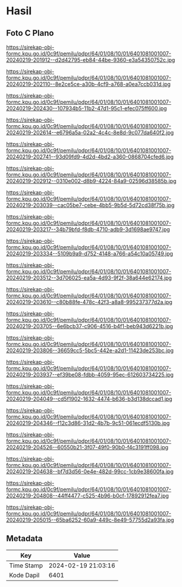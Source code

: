 # Hasil

## Foto C Plano

https://sirekap-obj-formc.kpu.go.id/0c9f/pemilu/pdpr/64/01/08/10/01/6401081001007-20240219-201912--d2d42795-eb84-44be-9360-e3a54350752c.jpg

https://sirekap-obj-formc.kpu.go.id/0c9f/pemilu/pdpr/64/01/08/10/01/6401081001007-20240219-202110--8e2ce5ce-a30b-4cf9-a768-a0ea7ccb031d.jpg

https://sirekap-obj-formc.kpu.go.id/0c9f/pemilu/pdpr/64/01/08/10/01/6401081001007-20240219-202430--107934b5-11b2-47d1-95c1-efec075ff600.jpg

https://sirekap-obj-formc.kpu.go.id/0c9f/pemilu/pdpr/64/01/08/10/01/6401081001007-20240219-202614--e6796a5a-02a2-4c4c-8e8d-9c077da640f2.jpg

https://sirekap-obj-formc.kpu.go.id/0c9f/pemilu/pdpr/64/01/08/10/01/6401081001007-20240219-202741--93d09fd9-4d2d-4bd2-a360-0868704cfed6.jpg

https://sirekap-obj-formc.kpu.go.id/0c9f/pemilu/pdpr/64/01/08/10/01/6401081001007-20240219-202912--0310e002-d8b9-4224-84a9-02596d38585b.jpg

https://sirekap-obj-formc.kpu.go.id/0c9f/pemilu/pdpr/64/01/08/10/01/6401081001007-20240219-203039--cac05be7-cebe-4bb5-9b5d-5d72cd38f75b.jpg

https://sirekap-obj-formc.kpu.go.id/0c9f/pemilu/pdpr/64/01/08/10/01/6401081001007-20240219-203217--34b79bfd-f8db-4710-adb9-3d1698ae9747.jpg

https://sirekap-obj-formc.kpu.go.id/0c9f/pemilu/pdpr/64/01/08/10/01/6401081001007-20240219-203334--5109b9a9-d752-4148-a766-a54c10a05749.jpg

https://sirekap-obj-formc.kpu.go.id/0c9f/pemilu/pdpr/64/01/08/10/01/6401081001007-20240219-203512--3d706025-ea5a-4d93-9f2f-38a644e62174.jpg

https://sirekap-obj-formc.kpu.go.id/0c9f/pemilu/pdpr/64/01/08/10/01/6401081001007-20240219-203610--c80b88fe-478c-42f3-a8a8-995237377d2a.jpg

https://sirekap-obj-formc.kpu.go.id/0c9f/pemilu/pdpr/64/01/08/10/01/6401081001007-20240219-203705--6e6bcb37-c906-4516-b4f1-beb943d6221b.jpg

https://sirekap-obj-formc.kpu.go.id/0c9f/pemilu/pdpr/64/01/08/10/01/6401081001007-20240219-203806--36659cc5-5bc5-442e-a2d1-11423de253bc.jpg

https://sirekap-obj-formc.kpu.go.id/0c9f/pemilu/pdpr/64/01/08/10/01/6401081001007-20240219-203937--ef39be08-fdbb-4059-95ec-612603734225.jpg

https://sirekap-obj-formc.kpu.go.id/0c9f/pemilu/pdpr/64/01/08/10/01/6401081001007-20240219-204049--cd5f1902-1632-4474-b636-b3d138dccad1.jpg

https://sirekap-obj-formc.kpu.go.id/0c9f/pemilu/pdpr/64/01/08/10/01/6401081001007-20240219-204346--f12c3d86-31d2-4b7b-9c51-061ecdf5130b.jpg

https://sirekap-obj-formc.kpu.go.id/0c9f/pemilu/pdpr/64/01/08/10/01/6401081001007-20240219-204526--60550b21-3f07-49f0-90b0-f4c3191ff098.jpg

https://sirekap-obj-formc.kpu.go.id/0c9f/pemilu/pdpr/64/01/08/10/01/6401081001007-20240219-204638--bf7d3d56-0e4e-482d-99cc-1cb9e38600fa.jpg

https://sirekap-obj-formc.kpu.go.id/0c9f/pemilu/pdpr/64/01/08/10/01/6401081001007-20240219-204808--44ff4477-c525-4b96-b0cf-17892912fea7.jpg

https://sirekap-obj-formc.kpu.go.id/0c9f/pemilu/pdpr/64/01/08/10/01/6401081001007-20240219-205015--65ba6252-60a9-449c-8e49-57755d2a93fa.jpg


## Metadata

| Key        | Value               |
| ---------- | ------------------- |
| Time Stamp | 2024-02-19 21:03:16 |
| Kode Dapil | 6401                |



